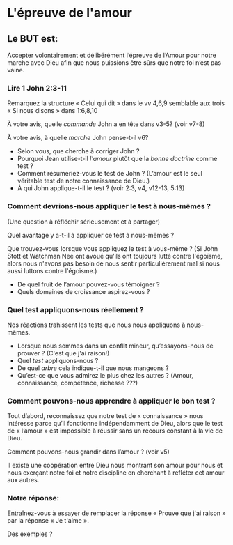 # L'épreuve de l'amour

## Le BUT est:

Accepter volontairement et délibérément l’épreuve de l’Amour pour notre marche avec Dieu afin que nous puissions être sûrs que notre foi n’est pas vaine.

### Lire 1 John 2:3-11

Remarquez la structure « Celui qui dit » dans le vv 4,6,9 semblable aux trois « Si nous disons » dans 1:6,8,10

À votre avis, quelle *commande* John a en tête dans v3-5? (voir v7-8)

À votre avis, à quelle *marche* John pense-t-il v6?

-   Selon vous, que cherche à corriger John ?
-   Pourquoi Jean utilise-t-il *l'amour* plutôt que la *bonne doctrine* comme test ?
-   Comment résumeriez-vous le test de John ? (L’amour est le seul véritable test de notre connaissance de Dieu.)
-   À qui John applique-t-il le test ? (voir 2:3, v4, v12-13, 5:13)

### Comment devrions-nous appliquer le test à nous-mêmes ?

(Une question à réfléchir sérieusement et à partager)

Quel avantage y a-t-il à appliquer ce test à nous-mêmes ?

Que trouvez-vous lorsque vous appliquez le test à vous-même ? (Si John Stott et Watchman Nee ont avoué qu'ils ont toujours lutté contre l'égoïsme, alors nous n'avons pas besoin de nous sentir particulièrement mal si nous aussi luttons contre l'égoïsme.)

-   De quel fruit de l’amour pouvez-vous témoigner ?
-   Quels domaines de croissance aspirez-vous ?

### Quel test appliquons-nous réellement ?

Nos réactions trahissent les tests que nous nous appliquons à nous-mêmes.

-   Lorsque nous sommes dans un conflit mineur, qu’essayons-nous de prouver ? (C'est que j'ai raison!)
-   Quel *test* appliquons-nous ?
-   De quel *arbre* cela indique-t-il que nous mangeons ?
-   Qu’est-ce que vous admirez le plus chez les autres ? (Amour, connaissance, compétence, richesse ???)

### Comment pouvons-nous apprendre à appliquer le bon test ?

Tout d’abord, reconnaissez que notre test de « connaissance » nous intéresse parce qu’il fonctionne indépendamment de Dieu, alors que le test de « l’amour » est impossible à réussir sans un recours constant à la vie de Dieu.

Comment pouvons-nous grandir dans l’amour ? (voir v5)

Il existe une coopération entre Dieu nous montrant son amour pour nous et nous exerçant notre foi et notre discipline en cherchant à refléter cet amour aux autres.

### Notre réponse:

Entraînez-vous à essayer de remplacer la réponse « Prouve que j'ai raison » par la réponse « Je t'aime ».

Des exemples ?
